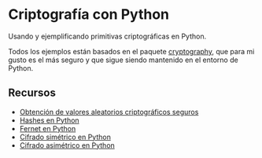 # Criptografía con Python

Usando y ejemplificando primitivas criptográficas en Python.

Todos los ejemplos están basados en el paquete [cryptography](https://cryptography.io/en/latest/), que para mi gusto es el más seguro y que sigue siendo mantenido en el entorno de Python.

## Recursos

- [Obtención de valores aleatorios criptográficos seguros](https://docs.python.org/3/library/secrets.html)
- [Hashes en Python](https://docs.python.org/3/library/hashlib.html)
- [Fernet en Python](https://cryptography.io/en/latest/fernet.html)
- [Cifrado simétrico en Python](https://cryptography.io/en/latest/hazmat/primitives/symmetric-encryption.html)
- [Cifrado asimétrico en Python](https://cryptography.io/en/latest/hazmat/primitives/asymmetric-encryption.html)
